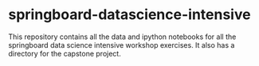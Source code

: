 # springboard-datascience-intensive

This repository contains all the data and ipython notebooks for all the springboard data science intensive workshop exercises. It also has a directory for the capstone project. 
